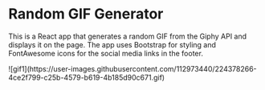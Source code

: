 <h1>Random GIF Generator</h1>
<p>This is a React app that generates a random GIF from the Giphy API and displays it on the page. The app uses Bootstrap for styling and FontAwesome icons for the social media links in the footer.</p>
![gif1](https://user-images.githubusercontent.com/112973440/224378266-4ce2f799-c25b-4579-b619-4b185d90c671.gif)

